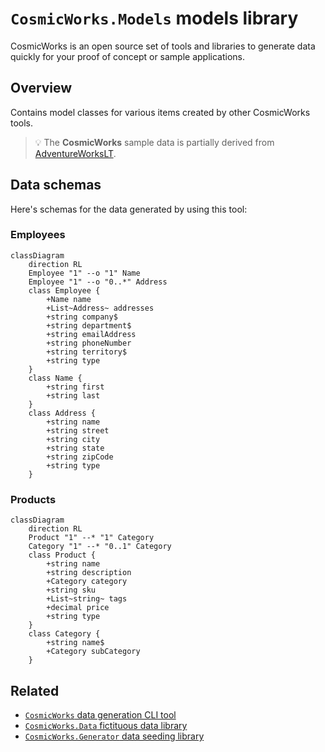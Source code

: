 # `CosmicWorks.Models` models library

CosmicWorks is an open source set of tools and libraries to generate data quickly for your proof of concept or sample applications.

## Overview

Contains model classes for various items created by other CosmicWorks tools.

> 💡 The **CosmicWorks** sample data is partially derived from [AdventureWorksLT](https://github.com/microsoft/sql-server-samples/tree/master/samples/databases/adventure-works).

## Data schemas

Here's schemas for the data generated by using this tool:

### Employees

```mermaid
classDiagram
    direction RL
    Employee "1" --o "1" Name
    Employee "1" --o "0..*" Address
    class Employee {
        +Name name
        +List~Address~ addresses
        +string company$
        +string department$
        +string emailAddress
        +string phoneNumber
        +string territory$
        +string type
    }
    class Name {
        +string first
        +string last
    }
    class Address {
        +string name
        +string street
        +string city
        +string state
        +string zipCode
        +string type
    }
```

### Products

```mermaid
classDiagram
    direction RL
    Product "1" --* "1" Category
    Category "1" --* "0..1" Category
    class Product {
        +string name
        +string description
        +Category category
        +string sku
        +List~string~ tags
        +decimal price
        +string type
    }
    class Category {
        +string name$
        +Category subCategory
    }
```

## Related

- [`CosmicWorks` data generation CLI tool](https://www.nuget.org/packages/cosmicworks)
- [`CosmicWorks.Data` fictituous data library](https://www.nuget.org/packages/cosmicworks.data)
- [`CosmicWorks.Generator` data seeding library](https://www.nuget.org/packages/cosmicworks.generator)
